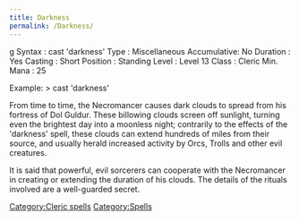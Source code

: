```yaml
---
title: Darkness
permalink: /Darkness/
---
```


<nowiki>g Syntax : cast 'darkness' Type : Miscellaneous Accumulative: No
Duration : Yes Casting : Short Position : Standing Level : Level 13
Class : Cleric Min. Mana : 25

</pre>

Example: \> cast 'darkness'

From time to time, the Necromancer causes dark clouds to spread from his
fortress of Dol Guldur. These billowing clouds screen off sunlight,
turning even the brightest day into a moonless night; contrarily to the
effects of the 'darkness' spell, these clouds can extend hundreds of
miles from their source, and usually herald increased activity by Orcs,
Trolls and other evil creatures.

It is said that powerful, evil sorcerers can cooperate with the
Necromancer in creating or extending the duration of his clouds. The
details of the rituals involved are a well-guarded secret.

[Category:Cleric spells](Category:Cleric_spells "wikilink")
[Category:Spells](Category:Spells "wikilink")